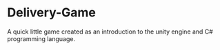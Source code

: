 # Delivery-Game
A quick little game created as an introduction to the unity engine and C# programming language.

